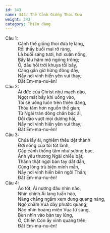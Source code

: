 ```yaml
---
id: 343
name: 343. Thế Cảnh Giống Thoi Đưa
weight: 343
category: Thiên đàng
---
```

<dl><dt>Câu 1:</dt><dd data-verse="1">Cảnh thế giống thoi đưa lẹ làng, <br/>Rồi thấy buổi mai rỡ ràng, <br/>Là buổi sáng tươi, hơi xuân nồng, <br/>Bấy lâu hâm mộ ngóng trông; <br/>Ồ, dầu hồi trời khuya tối bấy, <br/>Càng gần giờ hừng đông đấy, <br/>Nầy nơi vinh hiển yên vui thay; <br/>Đất Em-ma-nu-ên! </dd><dt>Câu 2:</dt><dd data-verse="3">Ái đức của Christ như mạch dào, <br/>Ngọt mát bấy khi uống vào, <br/>Tôi sẽ uống luôn trên thiên đàng, <br/>Thỏa tâm hơn nguồn thế gian; <br/>Từ Ngài tràn dòng chân bác ái, <br/>Dồi dào vượt mọi dương hải, <br/>Nầy nơi vinh hiển yên vui thay; <br/>Đất Em-ma-nu-ên! </dd><dt>Câu 3:</dt><dd data-verse="3">Chúa lấy ái, nghiêm thêu dệt thành <br/>Đời sống của tôi tốt lành, <br/>Gặp cảnh thống tâm như sương bạc, <br/>Ánh yêu thương Ngài chiếu bật; <br/>Thành thật ngợi bàn tay dắt dẫn, <br/>Cùng lòng trù biện minh mẫn, <br/>Nầy nơi vinh hiển bên ngôi Thần; <br/>Đất Em-ma-nu-ên! </dd><dt>Câu 4:</dt><dd data-verse="4">Áo tốt, Ái nương đâu nhìn nào, <br/>Nhìn chính Ái lang tuấn hào, <br/>Nàng chẳng ngắm xem dung quang nàng, <br/>Ngó chăm Vua đầy phước quang; <br/>Nào nhìn hoàng miện Vua tứ sủng, <br/>Bèn nhìn vào bàn tay lủng, <br/>Ồ, Chiên Con ấy vinh quang trên; <br/>Đất Em-ma-nu-ên! </dd></dl>
